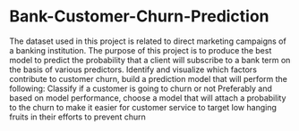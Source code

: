 # Bank-Customer-Churn-Prediction
The dataset used in this project is related to direct marketing campaigns of a banking institution. The purpose of this project is to produce the best model to predict the probability that a client will subscribe to a bank term on the basis of various predictors. Identify and visualize which factors contribute to customer churn, build a prediction model that will perform the following:  Classify if a customer is going to churn or not Preferably and based on model performance, choose a model that will attach a probability to the churn to make it easier for customer service to target low hanging fruits in their efforts to prevent churn
